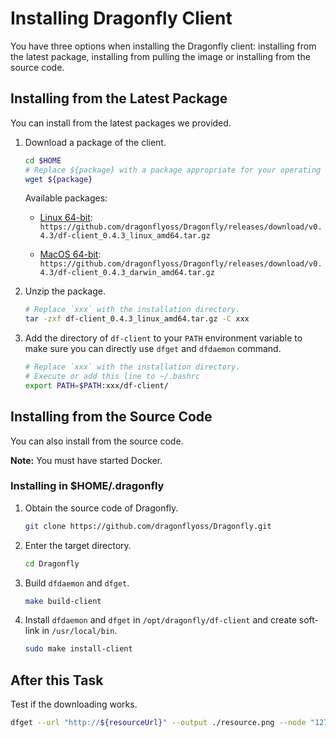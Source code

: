 # Installing Dragonfly Client

You have three options when installing the Dragonfly client: installing from the latest package, installing from pulling the image or installing from the source code.

## Installing from the Latest Package

You can install from the latest packages we provided.

1. Download a package of the client.

    ```bash
    cd $HOME
    # Replace ${package} with a package appropriate for your operating system and location
    wget ${package}
    ```

    Available packages:

    - [Linux 64-bit](https://github.com/dragonflyoss/Dragonfly/releases/download/v0.4.3/df-client_0.4.3_linux_amd64.tar.gz): `https://github.com/dragonflyoss/Dragonfly/releases/download/v0.4.3/df-client_0.4.3_linux_amd64.tar.gz`

    - [MacOS 64-bit](https://github.com/dragonflyoss/Dragonfly/releases/download/v0.4.3/df-client_0.4.3_darwin_amd64.tar.gz): `https://github.com/dragonflyoss/Dragonfly/releases/download/v0.4.3/df-client_0.4.3_darwin_amd64.tar.gz`

2. Unzip the package.

    ```bash
    # Replace `xxx` with the installation directory.
    tar -zxf df-client_0.4.3_linux_amd64.tar.gz -C xxx
    ```

3. Add the directory of `df-client` to your `PATH` environment variable to make sure you can directly use `dfget` and `dfdaemon` command.

    ```bash
    # Replace `xxx` with the installation directory.
    # Execute or add this line to ~/.bashrc
    export PATH=$PATH:xxx/df-client/
    ```

## Installing from the Source Code

You can also install from the source code.

**Note:** You must have started Docker.

### Installing in $HOME/.dragonfly

1. Obtain the source code of Dragonfly.

    ```sh
    git clone https://github.com/dragonflyoss/Dragonfly.git
    ```

2. Enter the target directory.

    ```sh
    cd Dragonfly
    ```

3. Build `dfdaemon` and `dfget`.

    ```sh
    make build-client
    ```

4. Install `dfdaemon` and `dfget` in `/opt/dragonfly/df-client` and create soft-link in `/usr/local/bin`.

    ```sh
    sudo make install-client
    ```

## After this Task

Test if the downloading works.

```sh
dfget --url "http://${resourceUrl}" --output ./resource.png --node "127.0.0.1:8002"
```
